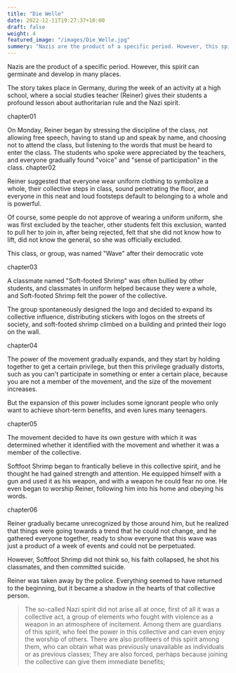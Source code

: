 ```yaml
---
title: "Die Welle"
date: 2022-12-11T19:27:37+10:00
draft: false
weight: 4
featured_image: "/images/Die_Welle.jpg"
summery: "Nazis are the product of a specific period. However, this spirit can germinate and develop in many places."
---
```


Nazis are the product of a specific period. However, this spirit can germinate and develop in many places.

<!--more-->

The story takes place in Germany, during the week of an activity at a high school, where a social studies teacher (Reiner) gives their students a profound lesson about authoritarian rule and the Nazi spirit.

chapter01

On Monday, Reiner began by stressing the discipline of the class, not allowing free speech, having to stand up and speak by name, and choosing not to attend the class, but listening to the words that must be heard to enter the class. The students who spoke were appreciated by the teachers, and everyone gradually found "voice" and "sense of participation" in the class.
chapter02

Reiner suggested that everyone wear uniform clothing to symbolize a whole, their collective steps in class, sound penetrating the floor, and everyone in this neat and loud footsteps default to belonging to a whole and is powerful.

Of course, some people do not approve of wearing a uniform uniform, she was first excluded by the teacher, other students felt this exclusion, wanted to pull her to join in, after being rejected, felt that she did not know how to lift, did not know the general, so she was officially excluded.

This class, or group, was named "Wave" after their democratic vote

chapter03

A classmate named "Soft-footed Shrimp" was often bullied by other students, and classmates in uniform helped because they were a whole, and Soft-footed Shrimp felt the power of the collective.

The group spontaneously designed the logo and decided to expand its collective influence, distributing stickers with logos on the streets of society, and soft-footed shrimp climbed on a building and printed their logo on the wall.

chapter04

The power of the movement gradually expands, and they start by holding together to get a certain privilege, but then this privilege gradually distorts, such as you can't participate in something or enter a certain place, because you are not a member of the movement, and the size of the movement increases.

But the expansion of this power includes some ignorant people who only want to achieve short-term benefits, and even lures many teenagers.

chapter05

The movement decided to have its own gesture with which it was determined whether it identified with the movement and whether it was a member of the collective.

Softfoot Shrimp began to frantically believe in this collective spirit, and he thought he had gained strength and attention. He equipped himself with a gun and used it as his weapon, and with a weapon he could fear no one. He even began to worship Reiner, following him into his home and obeying his words.

chapter06

Reiner gradually became unrecognized by those around him, but he realized that things were going towards a trend that he could not change, and he gathered everyone together, ready to show everyone that this wave was just a product of a week of events and could not be perpetuated.

However, Softfoot Shrimp did not think so, his faith collapsed, he shot his classmates, and then committed suicide.

Reiner was taken away by the police. Everything seemed to have returned to the beginning, but it became a shadow in the hearts of that collective person.

> The so-called Nazi spirit did not arise all at once, first of all it was a collective act, a group of elements who fought with violence as a weapon in an atmosphere of incitement. Among them are guardians of this spirit, who feel the power in this collective and can even enjoy the worship of others. There are also profiteers of this spirit among them, who can obtain what was previously unavailable as individuals or as previous classes; They are also forced, perhaps because joining the collective can give them immediate benefits;
